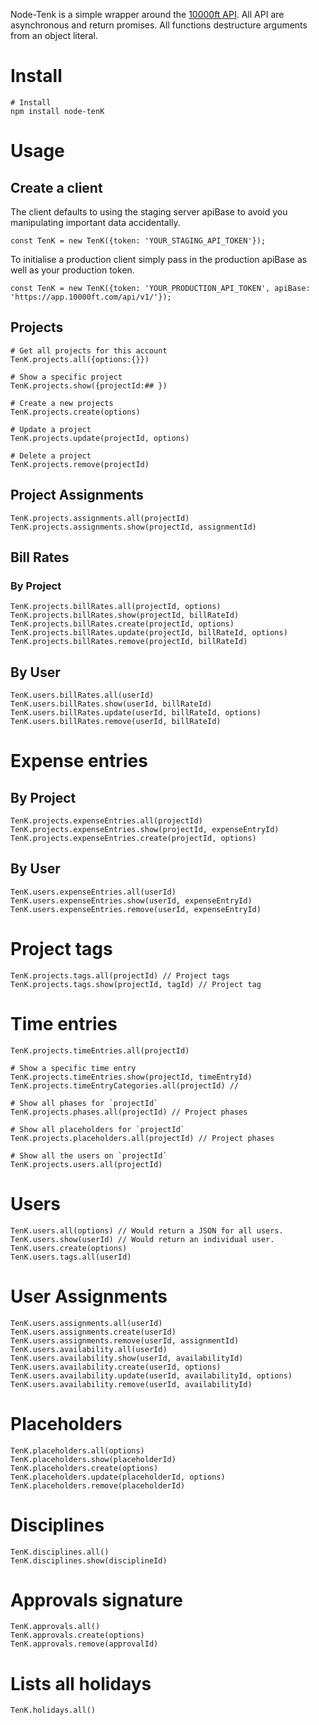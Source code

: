 Node-Tenk is a simple wrapper around the [10000ft API](https://github.com/10Kft/10kft-api). All API are asynchronous and return promises. All functions destructure arguments from an object literal.

# Install

```
# Install
npm install node-tenK
```

# Usage

## Create a client

The client defaults to using the staging server apiBase to avoid you manipulating important data accidentally.

```
const TenK = new TenK({token: 'YOUR_STAGING_API_TOKEN'});
```

To initialise a production client simply pass in the production apiBase as well as your production token.
```
const TenK = new TenK({token: 'YOUR_PRODUCTION_API_TOKEN', apiBase: 'https://app.10000ft.com/api/v1/'});
```

## Projects


```
# Get all projects for this account
TenK.projects.all({options:{}})

# Show a specific project
TenK.projects.show({projectId:## })

# Create a new projects
TenK.projects.create(options)

# Update a project
TenK.projects.update(projectId, options)

# Delete a project
TenK.projects.remove(projectId)
```

## Project Assignments

```
TenK.projects.assignments.all(projectId)
TenK.projects.assignments.show(projectId, assignmentId)
```

## Bill Rates

### By Project
```
TenK.projects.billRates.all(projectId, options)
TenK.projects.billRates.show(projectId, billRateId)
TenK.projects.billRates.create(projectId, options)
TenK.projects.billRates.update(projectId, billRateId, options)
TenK.projects.billRates.remove(projectId, billRateId)
```

## By User
```
TenK.users.billRates.all(userId)
TenK.users.billRates.show(userId, billRateId)
TenK.users.billRates.update(userId, billRateId, options)
TenK.users.billRates.remove(userId, billRateId)
```

# Expense entries

## By Project
```
TenK.projects.expenseEntries.all(projectId)
TenK.projects.expenseEntries.show(projectId, expenseEntryId)
TenK.projects.expenseEntries.create(projectId, options)
```

## By User
```
TenK.users.expenseEntries.all(userId)
TenK.users.expenseEntries.show(userId, expenseEntryId)
TenK.users.expenseEntries.remove(userId, expenseEntryId)
```

# Project tags
```
TenK.projects.tags.all(projectId) // Project tags
TenK.projects.tags.show(projectId, tagId) // Project tag
```


# Time entries
```
TenK.projects.timeEntries.all(projectId)

# Show a specific time entry
TenK.projects.timeEntries.show(projectId, timeEntryId)
TenK.projects.timeEntryCategories.all(projectId) //
```

```
# Show all phases for `projectId`
TenK.projects.phases.all(projectId) // Project phases

# Show all placeholders for `projectId`
TenK.projects.placeholders.all(projectId) // Project phases

# Show all the users on `projectId`
TenK.projects.users.all(projectId)
```

# Users
```
TenK.users.all(options) // Would return a JSON for all users.
TenK.users.show(userId) // Would return an individual user.
TenK.users.create(options)
TenK.users.tags.all(userId)
```

# User Assignments

```
TenK.users.assignments.all(userId)
TenK.users.assignments.create(userId)
TenK.users.assignments.remove(userId, assignmentId)
TenK.users.availability.all(userId)
TenK.users.availability.show(userId, availabilityId)
TenK.users.availability.create(userId, options)
TenK.users.availability.update(userId, availabilityId, options)
TenK.users.availability.remove(userId, availabilityId)
```


# Placeholders

```
TenK.placeholders.all(options)
TenK.placeholders.show(placeholderId)
TenK.placeholders.create(options)
TenK.placeholders.update(placeholderId, options)
TenK.placeholders.remove(placeholderId)
```

# Disciplines

```
TenK.disciplines.all()
TenK.disciplines.show(disciplineId)
```

# Approvals signature
```
TenK.approvals.all()
TenK.approvals.create(options)
TenK.approvals.remove(approvalId)
```

# Lists all holidays
```
TenK.holidays.all()
```
